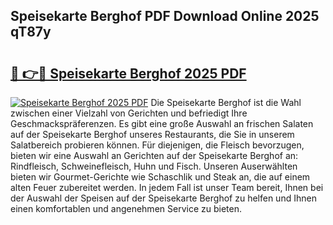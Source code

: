 ## Speisekarte Berghof PDF Download Online 2025 qT87y

# <h2><a href="http://gcdpygn.nevu.top/?p=Speisekarte+Berghof">🔗 👉🔴 Speisekarte Berghof 2025 PDF</a></h2>

[![Speisekarte Berghof 2025 PDF](https://i.imgur.com/dBaPXMq.png)](http://gcdpygn.nevu.top/?p=Speisekarte+Berghof)
Die Speisekarte Berghof ist die Wahl zwischen einer Vielzahl von Gerichten und befriedigt Ihre Geschmackspräferenzen. Es gibt eine große Auswahl an frischen Salaten auf der Speisekarte Berghof unseres Restaurants, die Sie in unserem Salatbereich probieren können. Für diejenigen, die Fleisch bevorzugen, bieten wir eine Auswahl an Gerichten auf der Speisekarte Berghof an: Rindfleisch, Schweinefleisch, Huhn und Fisch. Unseren Auserwählten bieten wir Gourmet-Gerichte wie Schaschlik und Steak an, die auf einem alten Feuer zubereitet werden. In jedem Fall ist unser Team bereit, Ihnen bei der Auswahl der Speisen auf der Speisekarte Berghof zu helfen und Ihnen einen komfortablen und angenehmen Service zu bieten.
